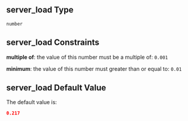 ## server\_load Type

`number`

## server\_load Constraints

**multiple of**: the value of this number must be a multiple of: `0.001`

**minimum**: the value of this number must greater than or equal to: `0.01`

## server\_load Default Value

The default value is:

```json
0.217
```
